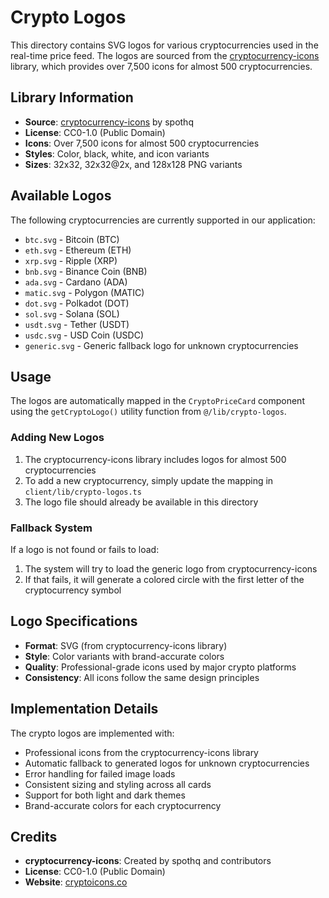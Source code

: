 # Crypto Logos

This directory contains SVG logos for various cryptocurrencies used in the real-time price feed. The logos are sourced from the [cryptocurrency-icons](https://github.com/spothq/cryptocurrency-icons) library, which provides over 7,500 icons for almost 500 cryptocurrencies.

## Library Information

- **Source**: [cryptocurrency-icons](https://github.com/spothq/cryptocurrency-icons) by spothq
- **License**: CC0-1.0 (Public Domain)
- **Icons**: Over 7,500 icons for almost 500 cryptocurrencies
- **Styles**: Color, black, white, and icon variants
- **Sizes**: 32x32, 32x32@2x, and 128x128 PNG variants

## Available Logos

The following cryptocurrencies are currently supported in our application:

- `btc.svg` - Bitcoin (BTC)
- `eth.svg` - Ethereum (ETH)
- `xrp.svg` - Ripple (XRP)
- `bnb.svg` - Binance Coin (BNB)
- `ada.svg` - Cardano (ADA)
- `matic.svg` - Polygon (MATIC)
- `dot.svg` - Polkadot (DOT)
- `sol.svg` - Solana (SOL)
- `usdt.svg` - Tether (USDT)
- `usdc.svg` - USD Coin (USDC)
- `generic.svg` - Generic fallback logo for unknown cryptocurrencies

## Usage

The logos are automatically mapped in the `CryptoPriceCard` component using the `getCryptoLogo()` utility function from `@/lib/crypto-logos`.

### Adding New Logos

1. The cryptocurrency-icons library includes logos for almost 500 cryptocurrencies
2. To add a new cryptocurrency, simply update the mapping in `client/lib/crypto-logos.ts`
3. The logo file should already be available in this directory

### Fallback System

If a logo is not found or fails to load:
1. The system will try to load the generic logo from cryptocurrency-icons
2. If that fails, it will generate a colored circle with the first letter of the cryptocurrency symbol

## Logo Specifications

- **Format**: SVG (from cryptocurrency-icons library)
- **Style**: Color variants with brand-accurate colors
- **Quality**: Professional-grade icons used by major crypto platforms
- **Consistency**: All icons follow the same design principles

## Implementation Details

The crypto logos are implemented with:
- Professional icons from the cryptocurrency-icons library
- Automatic fallback to generated logos for unknown cryptocurrencies
- Error handling for failed image loads
- Consistent sizing and styling across all cards
- Support for both light and dark themes
- Brand-accurate colors for each cryptocurrency

## Credits

- **cryptocurrency-icons**: Created by spothq and contributors
- **License**: CC0-1.0 (Public Domain)
- **Website**: [cryptoicons.co](https://cryptoicons.co)
